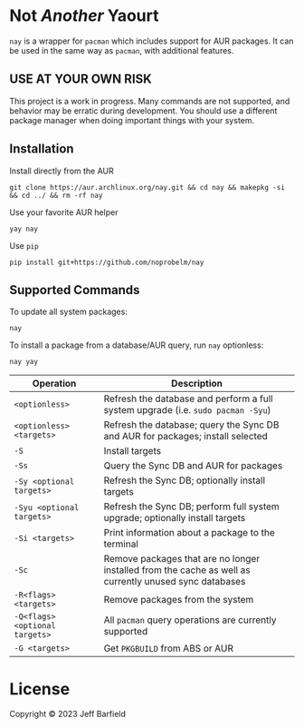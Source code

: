 # Not *Another* Yaourt

`nay` is a wrapper for `pacman` which includes support for AUR packages. It can be used in the same way as `pacman`, with additional features.


## USE AT YOUR OWN RISK
This project is a work in progress. Many commands are not supported, and behavior may be erratic during development. You should use a different package manager when doing important things with your system.

## Installation

Install directly from the AUR

```
git clone https://aur.archlinux.org/nay.git && cd nay && makepkg -si && cd ../ && rm -rf nay
```

Use your favorite AUR helper

```
yay nay
```

Use `pip`

```
pip install git+https://github.com/noprobelm/nay
```

## Supported Commands

To update all system packages:

`nay`

To install a package from a database/AUR query, run `nay` optionless:

`nay yay`


| Operation                      | Description                                                                                            |
|--------------------------------|--------------------------------------------------------------------------------------------------------|
| `<optionless>`                   | Refresh the database and perform a full system upgrade (i.e. `sudo pacman -Syu`)                       |
| `<optionless> <targets>`       | Refresh the database; query the Sync DB and AUR for packages; install selected                         |
| `-S`                           | Install targets                                                                                        |
| `-Ss`                          | Query the Sync DB and AUR for packages                                                                 |
| `-Sy <optional targets>`       | Refresh the Sync DB; optionally install targets                                                        |
| `-Syu <optional targets>`      | Refresh the Sync DB; perform full system upgrade; optionally install targets                           |
| `-Si <targets>`                | Print information about a package to the terminal                                                      |
| `-Sc`                          | Remove packages that are no longer installed from the cache as well as currently unused sync databases |
| `-R<flags> <targets>`          | Remove packages from the system                                                                        |
| `-Q<flags> <optional targets>` | All `pacman` query operations are currently supported                                                  |
| `-G <targets>`                 | Get `PKGBUILD` from ABS or AUR                                                                         | 


# License

Copyright © 2023 Jeff Barfield

